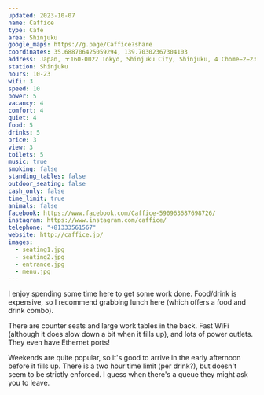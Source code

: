 ```yaml
---
updated: 2023-10-07
name: Caffice
type: Cafe
area: Shinjuku
google_maps: https://g.page/Caffice?share
coordinates: 35.688706425059294, 139.70302367304103
address: Japan, 〒160-0022 Tokyo, Shinjuku City, Shinjuku, 4 Chome−2−23 新四ｃｕｒｕｍｕビル 2F
station: Shinjuku
hours: 10-23
wifi: 3
speed: 10
power: 5
vacancy: 4
comfort: 4
quiet: 4
food: 5
drinks: 5
price: 3
view: 3
toilets: 5
music: true
smoking: false
standing_tables: false
outdoor_seating: false
cash_only: false
time_limit: true
animals: false
facebook: https://www.facebook.com/Caffice-590963687698726/
instagram: https://www.instagram.com/caffice/
telephone: "+81333561567"
website: http://caffice.jp/
images:
  - seating1.jpg
  - seating2.jpg
  - entrance.jpg
  - menu.jpg
---
```


I enjoy spending some time here to get some work done. Food/drink is expensive, so I recommend grabbing lunch here (which offers a food and drink combo).

There are counter seats and large work tables in the back. Fast WiFi (although it does slow down a bit when it fills up), and lots of power outlets. They even have Ethernet ports!

Weekends are quite popular, so it's good to arrive in the early afternoon before it fills up. There is a two hour time limit (per drink?), but doesn't seem to be strictly enforced. I guess when there's a queue they might ask you to leave.

